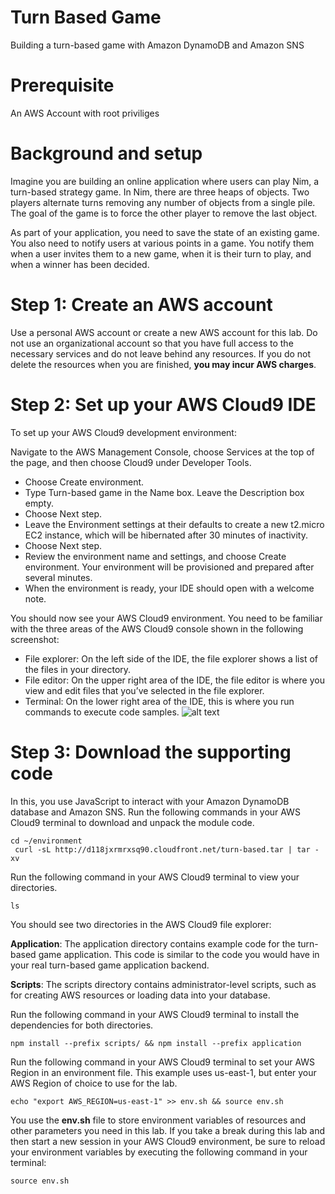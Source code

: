 # Turn Based Game
Building a turn-based game with Amazon DynamoDB and Amazon SNS

# Prerequisite
An AWS Account with root priviliges

# Background and setup
Imagine you are building an online application where users can play Nim, a turn-based strategy game. In Nim, there are three heaps of objects. Two players alternate turns removing any number of objects from a single pile. The goal of the game is to force the other player to remove the last object.

As part of your application, you need to save the state of an existing game. You also need to notify users at various points in a game. You notify them when a user invites them to a new game, when it is their turn to play, and when a winner has been decided.

# Step 1: Create an AWS account
Use a personal AWS account or create a new AWS account for this lab. Do not use an organizational account so that you have full access to the necessary services and do not leave behind any resources. If you do not delete the resources when you are finished, **you may incur AWS charges**.

# Step 2: Set up your AWS Cloud9 IDE
To set up your AWS Cloud9 development environment:

Navigate to the AWS Management Console, choose Services at the top of the page, and then choose Cloud9 under Developer Tools.
- Choose Create environment.
- Type Turn-based game in the Name box. Leave the Description box empty.
- Choose Next step.
- Leave the Environment settings at their defaults to create a new t2.micro EC2 instance, which will be hibernated after 30 minutes of inactivity.
- Choose Next step.
- Review the environment name and settings, and choose Create environment. Your environment will be provisioned and prepared after several minutes.
- When the environment is ready, your IDE should open with a welcome note.


You should now see your AWS Cloud9 environment. You need to be familiar with the three areas of the AWS Cloud9 console shown in the following screenshot:

- File explorer: On the left side of the IDE, the file explorer shows a list of the files in your directory.
- File editor: On the upper right area of the IDE, the file editor is where you view and edit files that you’ve selected in the file explorer.
- Terminal: On the lower right area of the IDE, this is where you run commands to execute code samples.
![alt text](https://d1.awsstatic.com/Getting%20Started/AWS-Labs-Turn-Based-Game/turn-based-game-cloud9.a8b55e4797f1a0dc1a7f55da0cfb94065fb2bbad.png)

# Step 3: Download the supporting code
In this, you use JavaScript to interact with your Amazon DynamoDB database and Amazon SNS. Run the following commands in your AWS Cloud9 terminal to download and unpack the module code.

``cd ~/environment ``<br>``
curl -sL http://d118jxrmrxsq90.cloudfront.net/turn-based.tar | tar -xv``

Run the following command in your AWS Cloud9 terminal to view your directories.

`ls`



You should see two directories in the AWS Cloud9 file explorer:

**Application**: The application directory contains example code for the turn-based game application. This code is similar to the code you would have in your real turn-based game application backend.

**Scripts**: The scripts directory contains administrator-level scripts, such as for creating AWS resources or loading data into your database.

Run the following command in your AWS Cloud9 terminal to install the dependencies for both directories.

`npm install --prefix scripts/ && npm install --prefix application`

Run the following command in your AWS Cloud9 terminal to set your AWS Region in an environment file. This example uses us-east-1, but enter your AWS Region of choice to use for the lab. 

`echo "export AWS_REGION=us-east-1" >> env.sh && source env.sh`

You use the **env.sh** file to store environment variables of resources and other parameters you need in this lab. If you take a break during this lab and then start a new session in your AWS Cloud9 environment, be sure to reload your environment variables by executing the following command in your terminal:

`source env.sh`



















